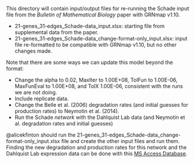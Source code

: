 This directory will contain input/output files for re-running the Schade input file from the _Bulletin of Mathematical Biology_ paper with GRNmap v1.10.
* 21-genes_31-edges_Schade-data_input.xlsx: starting file from supplemental data from the paper.
* 21-genes_31-edges_Schade-data_change-format-only_input.xlsx: input file re-formatted to be compatible with GRNmap v1.10, but no other changes made.

Note that there are some ways we can update this model beyond the format:
* Change the alpha to 0.02, MaxIter	to 1.00E+08, TolFun	to 1.00E-06, MaxFunEval to 1.00E+08, and TolX	1.00E-06, consistent with the runs we are not doing.
* Include replicate data.
* Change the Belle et al. (2006) degradation rates (and initial guesses for production rates) to Neymotin et al. (2014).
* Run the Schade _network_ with the Dahlquist Lab data (and Neymotin et al. degradation rates and initial guesses)

@alicekfinton should run the 21-genes_31-edges_Schade-data_change-format-only_input.xlsx file and create the other input files and run them.  Finding the new degradation and production rates for this network and the Dahlquist Lab expression data can be done with this [MS Access Database](https://github.com/kdahlquist/DahlquistLab/blob/master/data/Spring2019/Expression-and-Degradation-rate-database_2019.accdb).
